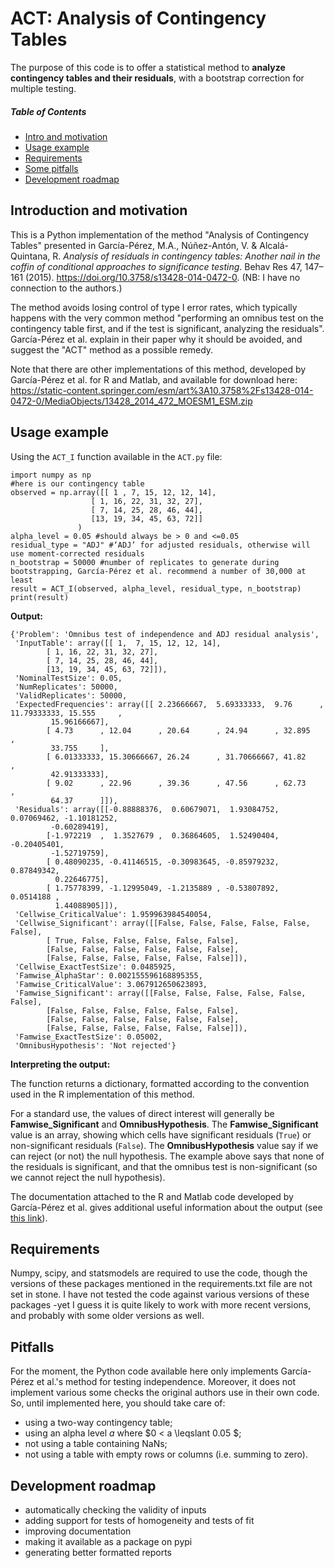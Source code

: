 # ACT: Analysis of Contingency Tables
The purpose of this code is to offer a statistical method to **analyze contingency tables and their residuals**, with a bootstrap correction for multiple testing.

##### Table of Contents  
- [Intro and motivation](#introduction-and-motivation)  
- [Usage example](#usage-example)
- [Requirements](#requirements)
- [Some pitfalls](#pitfalls)
- [Development roadmap](#development-roadmap)

## Introduction and motivation
This is a Python implementation of the method "Analysis of Contingency Tables" presented in García-Pérez, M.A., Núñez-Antón, V. & Alcalá-Quintana, R. *Analysis of residuals in contingency tables: Another nail in the coffin of conditional approaches to significance testing*. Behav Res 47, 147–161 (2015). https://doi.org/10.3758/s13428-014-0472-0. (NB: I have no connection to the authors.)

The method avoids losing control of type I error rates, which typically happens with the very common method "performing an omnibus test on the contingency table first, and if the test is significant, analyzing the residuals". García-Pérez et al. explain in their paper why it should be avoided, and suggest the "ACT" method as a possible remedy.

Note that there are other implementations of this method, developed by García-Pérez et al. for R and Matlab, and available for download here: https://static-content.springer.com/esm/art%3A10.3758%2Fs13428-014-0472-0/MediaObjects/13428_2014_472_MOESM1_ESM.zip

## Usage example
Using the ```ACT_I``` function available in the ```ACT.py``` file:

```
import numpy as np
#here is our contingency table
observed = np.array([[ 1 , 7, 15, 12, 12, 14],
                  [ 1, 16, 22, 31, 32, 27],
                  [ 7, 14, 25, 28, 46, 44],
                  [13, 19, 34, 45, 63, 72]]
               ) 
alpha_level = 0.05 #should always be > 0 and <=0.05
residual_type = "ADJ" #‘ADJ’ for adjusted residuals, otherwise will use moment-corrected residuals
n_bootstrap = 50000 #number of replicates to generate during bootstrapping, García-Pérez et al. recommend a number of 30,000 at least
result = ACT_I(observed, alpha_level, residual_type, n_bootstrap)
print(result)
```

**Output:**
```
{'Problem': 'Omnibus test of independence and ADJ residual analysis',
 'InputTable': array([[ 1,  7, 15, 12, 12, 14],
        [ 1, 16, 22, 31, 32, 27],
        [ 7, 14, 25, 28, 46, 44],
        [13, 19, 34, 45, 63, 72]]),
 'NominalTestSize': 0.05,
 'NumReplicates': 50000,
 'ValidReplicates': 50000,
 'ExpectedFrequencies': array([[ 2.23666667,  5.69333333,  9.76      , 11.79333333, 15.555     ,
         15.96166667],
        [ 4.73      , 12.04      , 20.64      , 24.94      , 32.895     ,
         33.755     ],
        [ 6.01333333, 15.30666667, 26.24      , 31.70666667, 41.82      ,
         42.91333333],
        [ 9.02      , 22.96      , 39.36      , 47.56      , 62.73      ,
         64.37      ]]),
 'Residuals': array([[-0.88888376,  0.60679071,  1.93084752,  0.07069462, -1.10181252,
         -0.60289419],
        [-1.972219  ,  1.3527679 ,  0.36864605,  1.52490404, -0.20405401,
         -1.52719759],
        [ 0.48090235, -0.41146515, -0.30983645, -0.85979232,  0.87849342,
          0.22646775],
        [ 1.75778399, -1.12995049, -1.2135889 , -0.53807892,  0.0514188 ,
          1.44088905]]),
 'Cellwise_CriticalValue': 1.959963984540054,
 'Cellwise_Significant': array([[False, False, False, False, False, False],
        [ True, False, False, False, False, False],
        [False, False, False, False, False, False],
        [False, False, False, False, False, False]]),
 'Cellwise_ExactTestSize': 0.0485925,
 'Famwise_AlphaStar': 0.002155596168895355,
 'Famwise_CriticalValue': 3.067912650623893,
 'Famwise_Significant': array([[False, False, False, False, False, False],
        [False, False, False, False, False, False],
        [False, False, False, False, False, False],
        [False, False, False, False, False, False]]),
 'Famwise_ExactTestSize': 0.05002,
 'OmnibusHypothesis': 'Not rejected'}
 ```
**Interpreting the output:**

The function returns a dictionary, formatted according to the convention used in the R implementation of this method. 

For a standard use, the values of direct interest will generally be **Famwise_Significant** and **OmnibusHypothesis**. The **Famwise_Significant** value is an array, showing which cells have significant residuals (`True`)  or non-significant residuals (`False`). The  **OmnibusHypothesis** value say if we can reject (or not) the null hypothesis. The example above says that none of the residuals is significant, and that the omnibus test is non-significant (so we cannot reject the null hypothesis).

The documentation attached to the R and Matlab code developed by García-Pérez et al. gives additional useful information about the output (see [this link](https://static-content.springer.com/esm/art%3A10.3758%2Fs13428-014-0472-0/MediaObjects/13428_2014_472_MOESM1_ESM.zip)).

 
## Requirements
Numpy, scipy, and statsmodels are required to use the code, though the versions of these packages mentioned in the requirements.txt file are not set in stone. I have not tested the code against various versions of these packages -yet I guess it is quite likely to work with more recent versions, and probably with some older versions as well.

## Pitfalls
For the moment, the Python code available here only implements García-Pérez et al.'s method for testing independence. Moreover, it does not implement various some checks the original authors use in their own code. So, until implemented here, you should take care of:
 - using a two-way contingency table;
 - using an alpha level $a$ where $0 < a \leqslant 0.05 $;
 - not using a table containing NaNs;
 - not using a table with empty rows or columns (i.e. summing to zero).


## Development roadmap

- automatically checking the validity of inputs
- adding support for tests of homogeneity and tests of fit
- improving documentation
- making it available as a package on pypi
- generating better formatted reports

